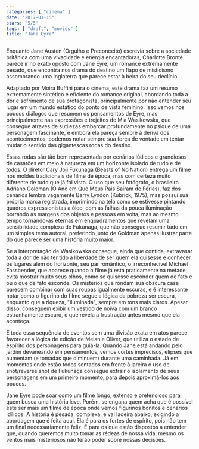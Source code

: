 ```yaml
---
categories: [ "cinema" ]
date: "2017-01-15"
stars: "5/5"
tags: [ "draft", "movies" ]
title: "Jane Eyre"
---
```

Enquanto Jane Austen (Orgulho e Preconceito) escrevia sobre a sociedade
britânica com uma vivacidade e energia encantadoras, Charlotte Brontë
parece ir no exato oposto com Jane Eyre, um romance extremamente pesado,
que encontra nos drama do destino um fiapo de misticismo assombrando
uma Inglaterra que parece estar à beira do seu declínio.

Adaptado por Moira Buffini para o cinema, este drama faz um resumo
extremamente sintético e eficiente do romance original, abordando toda
a dor e sofrimento de sua protagonista, principalmente por não entender
seu lugar em um mundo estático do ponto de vista feminino. Isso vemos nos
poucos diálogos que resumem os pensamentos de Eyre, mas principalmente
nas expressões e trejeitos de Mia Wasikowska, que consegue através de
sutilezas embarcar profundamente no psique de uma personagem fascinante,
e embora ela pareça sempre à deriva dos acontecimentos, podemos notar
sempre sua força de vontade em tentar mudar o sentido das gigantescas
rodas do destino.

Essas rodas são tão bem representada por cenários lúdicos e grandiosos
de casarões em meio à natureza em um horizonte isolado de tudo e
de todos. O diretor Cary Joji Fukunaga (Beasts of No Nation) entrega
um filme nos moldes tradicionais de filme de época, mas com certeza
muito diferente de tudo que já foi visto. O uso que seu fotógrafo, o
brasileiro Adriano Goldman (O Ano em Que Meus Pais Saíram de Férias),
faz dos cenários lembra vagamente Barry Lyndon (Kubrick, 1975),
mas possui sua própria marca registrada, imprimindo na tela como se
estivesse pintando quadros expressionistas a óleo, com as falhas da
pouca iluminação borrando as margens dos objetos e pessoas em volta,
mas ao mesmo tempo tornando-as eternas em enquadramentos que revelam
uma sensibilidade complexa de Fukunaga, que não consegue resumir tudo
em um simples tema autoral, preferindo junto de Goldman apenas ilustrar
parte do que parece ser uma história muito maior.

Se a interpretação de Wasikowska consegue, ainda que contida,
extravasar toda a dor de não ter tido a liberdade de ser quem ela
quisesse e conhecer os lugares além do horizonte, seu par romântico,
o irreconhecível Michael Fassbender, que aparece quando o filme já
está praticamente na metade, evita mostrar muito seus olhos, como se
quisesse esconder quem de fato é ou o que de fato esconde. Os mistérios
que rondam sua obscura casa parecem combinar com suas roupas igualmente
escuras, e é interessante notar como o figurino do filme segue a lógica
da pobreza ser escura, enquanto que a riqueza, "iluminada", sempre em
tons mais claros. Apesar disso, conseguem exibir um vestido de noiva
com um branco estranhamente escuro, o que revela a frustração antes
mesmo que ela aconteça.

E toda essa sequência de eventos sem uma divisão exata em atos parece
favorecer a lógica de edição de Melanie Oliver, que utiliza o estado de
espírito dos personagens para guiá-la. Quando Jane está andando pelo
jardim devaneando em pensamentos, vemos cortes imprecisos, elipses que
aumentam (e tomadas que diminuem) durante uma caminhada. Já em momentos
onde estão todos sentados em frente à lareira o uso de shot/reverse
shot de Fukunaga consegue extrair o isolamento de seus personagens em
um primeiro momento, para depois aproximá-los aos poucos.

Jane Eyre pode soar como um filme longo, extenso e pretencioso para quem
busca uma história leve. Porém, se engana quem acha que é possível
este ser mais um filme de época onde vemos figurinos bonitos e cenários
idílicos. A história é pesada, complexa, e vai ladeira abaixo, exigindo
a abordagem que é feita aqui. Ela é para os fortes de espírito, pois
não tem um final necessariamente feliz. É para os que estão dispostos a
entender que, quando queremos muito tomar as rédeas de nossa vida, mesmo
os ventos mais misteriosos não terão poder sobre nossas decisões.
